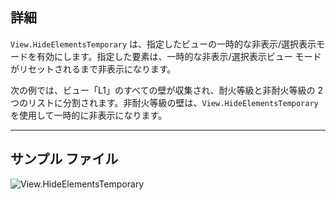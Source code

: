 ## 詳細
`View.HideElementsTemporary` は、指定したビューの一時的な非表示/選択表示モードを有効にします。指定した要素は、一時的な非表示/選択表示ビュー モードがリセットされるまで非表示になります。

次の例では、ビュー「L1」のすべての壁が収集され、耐火等級と非耐火等級の 2 つのリストに分割されます。非耐火等級の壁は、`View.HideElementsTemporary` を使用して一時的に非表示になります。
___
## サンプル ファイル

![View.HideElementsTemporary](./Revit.Elements.Views.View.HideElementsTemporary_img.jpg)
